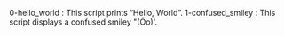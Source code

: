 0-hello_world : This script prints “Hello, World”.
1-confused_smiley : This script displays a confused smiley "(Ôo)'.

